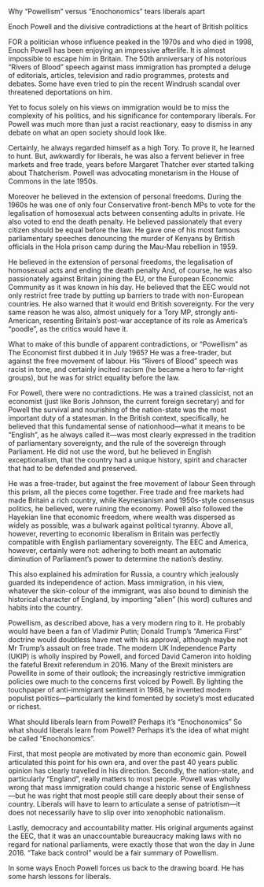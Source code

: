 Why “Powellism” versus “Enochonomics” tears liberals apart

Enoch Powell and the divisive contradictions at the heart of British politics

FOR a politician whose influence peaked in the 1970s and who died in 1998, Enoch Powell has been enjoying an impressive afterlife. It is almost impossible to escape him in Britain. The 50th anniversary of his notorious “Rivers of Blood” speech against mass immigration has prompted a deluge of editorials, articles, television and radio programmes, protests and debates. Some have even tried to pin the recent Windrush scandal over threatened deportations on him.

Yet to focus solely on his views on immigration would be to miss the complexity of his politics, and his significance for contemporary liberals. For Powell was much more than just a racist reactionary, easy to dismiss in any debate on what an open society should look like.

Certainly, he always regarded himself as a high Tory. To prove it, he learned to hunt. But, awkwardly for liberals, he was also a fervent believer in free markets and free trade, years before Margaret Thatcher ever started talking about Thatcherism. Powell was advocating monetarism in the House of Commons in the late 1950s.

Moreover he believed in the extension of personal freedoms. During the 1960s he was one of only four Conservative front-bench MPs to vote for the legalisation of homosexual acts between consenting adults in private. He also voted to end the death penalty. He believed passionately that every citizen should be equal before the law. He gave one of his most famous parliamentary speeches denouncing the murder of Kenyans by British officials in the Hola prison camp during the Mau-Mau rebellion in 1959.

He believed in the extension of personal freedoms, the legalisation of homosexual acts and ending the death penalty
And, of course, he was also passionately against Britain joining the EU, or the European Economic Community as it was known in his day. He believed that the EEC would not only restrict free trade by putting up barriers to trade with non-European countries. He also warned that it would end British sovereignty. For the very same reason he was also, almost uniquely for a Tory MP, strongly anti-American, resenting Britain’s post-war acceptance of its role as America’s “poodle”, as the critics would have it.

What to make of this bundle of apparent contradictions, or “Powellism” as The Economist first dubbed it in July 1965? He was a free-trader, but against the free movement of labour. His “Rivers of Blood” speech was racist in tone, and certainly incited racism (he became a hero to far-right groups), but he was for strict equality before the law.

For Powell, there were no contradictions. He was a trained classicist, not an economist (just like Boris Johnson, the current foreign secretary) and for Powell the survival and nourishing of the nation-state was the most important duty of a statesman. In the British context, specifically, he believed that this fundamental sense of nationhood—what it means to be “English”, as he always called it—was most clearly expressed in the tradition of parliamentary sovereignty, and the rule of the sovereign through Parliament. He did not use the word, but he believed in English exceptionalism, that the country had a unique history, spirit and character that had to be defended and preserved.

He was a free-trader, but against the free movement of labour
Seen through this prism, all the pieces come together. Free trade and free markets had made Britain a rich country, while Keynesianism and 1950s-style consensus politics, he believed, were ruining the economy. Powell also followed the Hayekian line that economic freedom, where wealth was dispersed as widely as possible, was a bulwark against political tyranny. Above all, however, reverting to economic liberalism in Britain was perfectly compatible with English parliamentary sovereignty. The EEC and America, however, certainly were not: adhering to both meant an automatic diminution of Parliament’s power to determine the nation’s destiny.

This also explained his admiration for Russia, a country which jealously guarded its independence of action. Mass immigration, in his view, whatever the skin-colour of the immigrant, was also bound to diminish the historical character of England, by importing “alien” (his word) cultures and habits into the country.

Powellism, as described above, has a very modern ring to it. He probably would have been a fan of Vladimir Putin; Donald Trump’s “America First” doctrine would doubtless have met with his approval, although maybe not Mr Trump’s assault on free trade. The modern UK Independence Party (UKIP) is wholly inspired by Powell, and forced David Cameron into holding the fateful Brexit referendum in 2016. Many of the Brexit ministers are Powellite in some of their outlook; the increasingly restrictive immigration policies owe much to the concerns first voiced by Powell. By lighting the touchpaper of anti-immigrant sentiment in 1968, he invented modern populist politics—particularly the kind fomented by society’s most educated or richest.

What should liberals learn from Powell? Perhaps it’s “Enochonomics”
So what should liberals learn from Powell? Perhaps it’s the idea of what might be called “Enochonomics”.

First, that most people are motivated by more than economic gain. Powell articulated this point for his own era, and over the past 40 years public opinion has clearly travelled in his direction. Secondly, the nation-state, and particularly “England”, really matters to most people. Powell was wholly wrong that mass immigration could change a historic sense of Englishness—but he was right that most people still care deeply about their sense of country. Liberals will have to learn to articulate a sense of patriotism—it does not necessarily have to slip over into xenophobic nationalism.

Lastly, democracy and accountability matter. His original arguments against the EEC, that it was an unaccountable bureaucracy making laws with no regard for national parliaments, were exactly those that won the day in June 2016. “Take back control” would be a fair summary of Powellism.

In some ways Enoch Powell forces us back to the drawing board. He has some harsh lessons for liberals.

